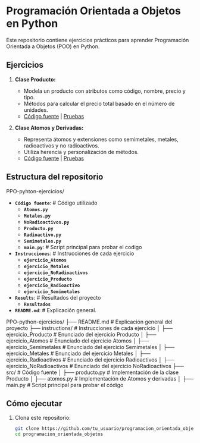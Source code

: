 # Programación Orientada a Objetos en Python

Este repositorio contiene ejercicios prácticos para aprender Programación Orientada a Objetos (POO) en Python. 

## Ejercicios
1. **Clase Producto:**
   - Modela un producto con atributos como código, nombre, precio y tipo.
   - Métodos para calcular el precio total basado en el número de unidades.
   - [Código fuente](src/producto.py) | [Pruebas](tests/test_producto.py)

2. **Clase Atomos y Derivadas:**
   - Representa átomos y extensiones como semimetales, metales, radioactivos y no radioactivos.
   - Utiliza herencia y personalización de métodos.
   - [Código fuente](src/atomos.py) | [Pruebas](tests/test_atomos.py)

## Estructura del repositorio
PPO-pyhton-ejercicios/
- **`Código fuente`**:      # Código utilizado
   - **`Atomos.py`**
   - **`Metales.py`**
   - **`NoRadioactivos.py`**
   - **`Producto.py`**
   - **`Radioactivo.py`**
   - **`Semimetales.py`**
   - **`main.py`**:      # Script principal para probar el codigo 
- **`Instrucciones`**:      # Instrucciones de cada ejercicio
   - **`ejercicio_Atomos`**
   - **`ejercicio_Metales`**
   - **`ejercicio_NoRadioactivos`**
   - **`ejercicio_Producto`**
   - **`ejercicio_Radioactivo`**
   - **`ejercicio_Semimetales`**
- **`Results`**:      # Resultados del proyecto
   - **`Resultados`**
- **`README.md`**:      # Explicación general.

PPO-python-ejercicios/
├── README.md              # Explicación general del proyecto
├── instructions/          # Instrucciones de cada ejercicio
│   ├── ejercicio_Producto   # Enunciado del ejercicio Producto
│   ├── ejercicio_Atomos   # Enunciado del ejercicio Atomos
│   ├── ejercicio_Semimetales     # Enunciado del ejercicio Semimetales
│   ├── ejercicio_Metales     # Enunciado del ejercicio Metales
│   ├── ejercicio_Radioactivos     # Enunciado del ejercicio Radioactivos
│   ├── ejercicio_NoRadioactivos     # Enunciado del ejercicio NoRadioactivos
├── src/                   # Código fuente
│   ├── producto.py        # Implementación de la clase Producto
│   ├── atomos.py          # Implementación de Atomos y derivadas
│   ├── main.py            # Script principal para probar el código


## Cómo ejecutar
1. Clona este repositorio:
   ```bash
   git clone https://github.com/tu_usuario/programacion_orientada_objetos.git
   cd programacion_orientada_objetos
